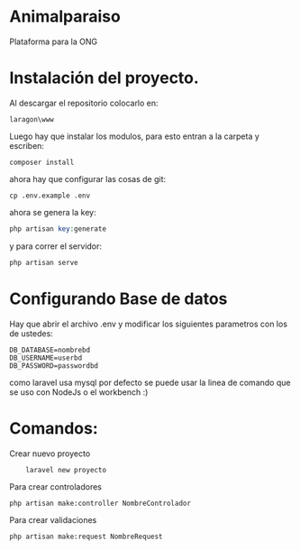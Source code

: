 # Animalparaiso
Plataforma para la ONG

# Instalación del proyecto.

Al descargar el repositorio colocarlo en:
```=php
laragon\www
```
Luego hay que instalar los modulos, para esto entran a la carpeta y escriben:
```=php
composer install
```
ahora hay que configurar las cosas de git:
```=php
cp .env.example .env
```
ahora se genera la key:
```php
php artisan key:generate
```
y para correr el servidor:
```php
php artisan serve
```

# Configurando Base de datos
Hay que abrir el archivo .env y modificar los siguientes parametros con los de ustedes:
```=php
DB_DATABASE=nombrebd
DB_USERNAME=userbd
DB_PASSWORD=passwordbd
```
como laravel usa mysql por defecto se puede usar la linea de comando que se uso con NodeJs o el workbench :)
# Comandos:
Crear nuevo proyecto
```=php
	laravel new proyecto
```

Para crear controladores
```=php
php artisan make:controller NombreControlador
```
Para crear validaciones
```=php
php artisan make:request NombreRequest
```